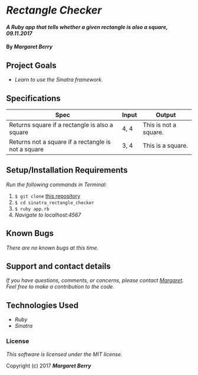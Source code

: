 # _Rectangle Checker_

#### _A Ruby app that tells whether a given rectangle is also a square, 09.11.2017_

#### By _**Margaret Berry**_

## Project Goals
* _Learn to use the Sinatra framework._

## Specifications

| Spec              | Input | Output |
|-------------------|-------|--------|
| Returns square if a rectangle is also a square     | 4, 4    | This is not a square.      |
| Returns not a square if a rectangle is not a square     | 3, 4    | This is a square.      |

## Setup/Installation Requirements
_Run the following commands in Terminal:_

1. `$ git clone` [this repository](https://github.com/codemargaret/sinatra_rectangle_checker.git)
2. `$ cd sinatra_rectangle_checker`
3. `$ ruby app.rb`
4. _Navigate to localhost:4567_

## Known Bugs
_There are no known bugs at this time._

## Support and contact details

_If you have questions, comments, or concerns, please contact [Margaret](codeberry1@gmail.com).  Feel free to make a contribution to the code._

## Technologies Used
* _Ruby_
* _Sinatra_

### License
*This software is licensed under the MIT license.*

Copyright (c) 2017 **_Margaret Berry_**
